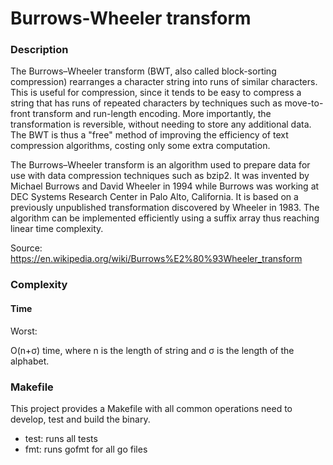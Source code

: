 # Burrows-Wheeler transform


### Description

The Burrows–Wheeler transform (BWT, also called block-sorting compression) 
rearranges a character string into runs of similar characters. 
This is useful for compression, since it tends to be easy to compress a string 
that has runs of repeated characters by techniques such as move-to-front 
transform and run-length encoding. More importantly, the transformation is 
reversible, without needing to store any additional data. The BWT is thus a 
"free" method of improving the efficiency of text compression algorithms, 
costing only some extra computation.

The Burrows–Wheeler transform is an algorithm used to prepare data 
for use with data compression techniques such as bzip2. It was invented by 
Michael Burrows and David Wheeler in 1994 while Burrows was working at DEC 
Systems Research Center in Palo Alto, California. It is based on a previously 
unpublished transformation discovered by Wheeler in 1983. The algorithm can be 
implemented efficiently using a suffix array thus reaching linear time complexity.

Source: https://en.wikipedia.org/wiki/Burrows%E2%80%93Wheeler_transform

### Complexity

#### Time

Worst:

O(n+σ) time, where n is the length of string and σ is the length of the alphabet.


### Makefile

This project provides a Makefile with all common operations need to develop, 
test and build the binary.

* test: runs all tests
* fmt: runs gofmt for all go files
